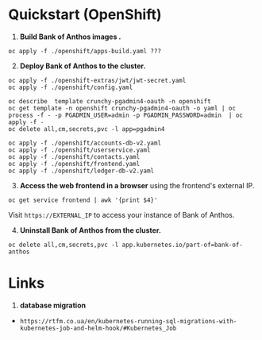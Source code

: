 # Quickstart (OpenShift)

1. **Build Bank of Anthos images .**

```
oc apply -f ./openshift/apps-build.yaml ???
```

2. **Deploy Bank of Anthos to the cluster.**

```
oc apply -f ./openshift-extras/jwt/jwt-secret.yaml
oc apply -f ./openshift/config.yaml

oc describe  template crunchy-pgadmin4-oauth -n openshift
oc get template -n openshift crunchy-pgadmin4-oauth -o yaml | oc process -f - -p PGADMIN_USER=admin -p PGADMIN_PASSWORD=admin  | oc apply -f -
oc delete all,cm,secrets,pvc -l app=pgadmin4

oc apply -f ./openshift/accounts-db-v2.yaml
oc apply -f ./openshift/userservice.yaml
oc apply -f ./openshift/contacts.yaml
oc apply -f ./openshift/frontend.yaml
oc apply -f ./openshift/ledger-db-v2.yaml

```

3. **Access the web frontend in a browser** using the frontend's external IP.

```
oc get service frontend | awk '{print $4}'
```

Visit `https://EXTERNAL_IP` to access your instance of Bank of Anthos.

4. **Uninstall Bank of Anthos from the cluster.**

```
oc delete all,cm,secrets,pvc -l app.kubernetes.io/part-of=bank-of-anthos
```



# Links

1. **database migration**

- `https://rtfm.co.ua/en/kubernetes-running-sql-migrations-with-kubernetes-job-and-helm-hook/#Kubernetes_Job`

